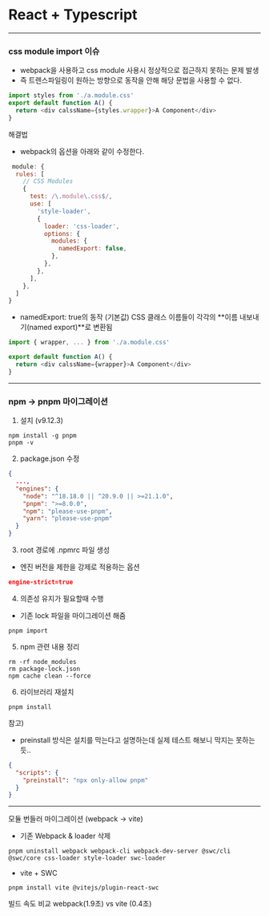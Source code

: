 # React + Typescript

---
### css module import 이슈
- webpack을 사용하고 css module 사용시 정상적으로 접근하지 못하는 문제 발생
- 즉 트렌스파일링이 원하는 방향으로 동작을 안해 해당 문법을 사용할 수 없다. 
```ts
import styles from './a.module.css'
export default function A() {
  return <div calssName={styles.wrapper}>A Component</div>
}
```
해결법
  - webpack의 옵션을 아래와 같이 수정한다.
```js
 module: {
  rules: [
    // CSS Modules
    {
      test: /\.module\.css$/,
      use: [
        'style-loader',
        {
          loader: 'css-loader',
          options: {
            modules: {
              namedExport: false,
            },
          },
        },
      ],
    },
  ]
}
```

- namedExport: true의 동작 (기본값)
CSS 클래스 이름들이 각각의 **이름 내보내기(named export)**로 변환됨
```js
import { wrapper, ... } from './a.module.css'

export default function A() {
  return <div calssName={wrapper}>A Component</div>
}
```
---
### npm -> pnpm 마이그레이션
1) 설치 (v9.12.3)
```
npm install -g pnpm
pnpm -v
```

2)  package.json 수정
```json
{
  ...,
  "engines": {
    "node": "^18.18.0 || ^20.9.0 || >=21.1.0",
    "pnpm": ">=8.0.0",
    "npm": "please-use-pnpm",
    "yarn": "please-use-pnpm"
  }
}
```
3) root 경로에 .npmrc 파일 생성
- 엔진 버전을 제한을 강제로 적용하는 옵션
```json
engine-strict=true
```

4) 의존성 유지가 필요할때 수행
- 기존 lock 파일을 마이그레이션 해줌
```
pnpm import
```

5) npm 관련 내용 정리
```
rm -rf node_modules
rm package-lock.json
npm cache clean --force
```
6) 라이브러리 재설치
```
pnpm install
```
참고)
- preinstall 방식은 설치를 막는다고 설명하는데 실제 테스트 해보니 막지는 못하는듯..
```json
{
  "scripts": {
    "preinstall": "npx only-allow pnpm"
  }
}
```
---
모듈 번들러 마이그레이션 (webpack -> vite)
- 기존 Webpack & loader 삭제
```
pnpm uninstall webpack webpack-cli webpack-dev-server @swc/cli @swc/core css-loader style-loader swc-loader
```
- vite + SWC
```
pnpm install vite @vitejs/plugin-react-swc
```

빌드 속도 비교
webpack(1.9초) vs vite (0.4초)
